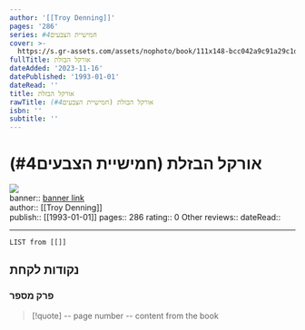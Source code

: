 ```yaml
---
author: '[[Troy Denning]]'
pages: '286'
series: חמישיית הצבעים#4
cover: >-
  https://s.gr-assets.com/assets/nophoto/book/111x148-bcc042a9c91a29c1d680899eff700a03.png
fullTitle: אורקל הבזלת
dateAdded: '2023-11-16'
datePublished: '1993-01-01'
dateRead: ''
title: אורקל הבזלת
rawTitle: אורקל הבזלת (חמישיית הצבעים#4)
isbn: ''
subtitle: ''
---
```

# אורקל הבזלת (חמישיית הצבעים#4)

![](https:&#x2F;&#x2F;s.gr-assets.com&#x2F;assets&#x2F;nophoto&#x2F;book&#x2F;111x148-bcc042a9c91a29c1d680899eff700a03.png)  
banner:: [banner link](https:&#x2F;&#x2F;s.gr-assets.com&#x2F;assets&#x2F;nophoto&#x2F;book&#x2F;111x148-bcc042a9c91a29c1d680899eff700a03.png)  
author:: [[Troy Denning]]  
publish:: [[1993-01-01]]
pages:: 286
rating:: 0 
Other reviews:: 
dateRead:: 

<hr  style="clear:both"/>



```dataview
LIST from [[]]
```

## נקודות לקחת 

### פרק מספר
> [!quote] -- page number -- 
>  content from the book




```